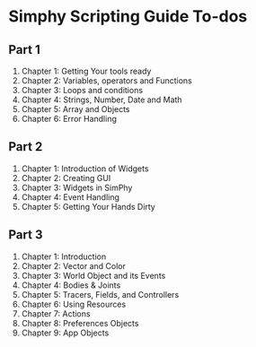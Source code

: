 # Simphy Scripting Guide To-dos

## Part 1

1. Chapter 1: Getting Your tools ready
2. Chapter 2: Variables, operators and Functions
3. Chapter 3: Loops and conditions
4. Chapter 4: Strings, Number, Date and Math
5. Chapter 5: Array and Objects
6. Chapter 6: Error Handling

## Part 2

1. Chapter 1: Introduction of Widgets
2. Chapter 2: Creating GUI
3. Chapter 3: Widgets in SimPhy
4. Chapter 4: Event Handling
5. Chapter 5: Getting Your Hands Dirty

## Part 3

1. Chapter 1: Introduction
2. Chapter 2: Vector and Color
3. Chapter 3: World Object and its Events
4. Chapter 4: Bodies & Joints
5. Chapter 5: Tracers, Fields, and Controllers
6. Chapter 6: Using Resources
7. Chapter 7: Actions
8. Chapter 8: Preferences Objects
9. Chapter 9: App Objects
